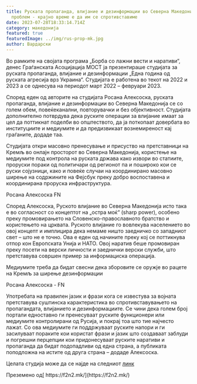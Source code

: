 ```yaml
---
title: Руската пропаганда, влијание и дезинформации во Северна Македонија се
  проблем - крајно време е да им се спротивставиме
date: 2023-07-28T18:33:14.714Z
category: македонија
featured: true
featuredImage: ../img/rus-prop-mk.jpg
author: Вардарски
---
```

<!--StartFragment-->

Во рамките на својата програма „Борба со лажни вести и наративи“, денес Граѓанската Асоцијација МОСТ ја презентираше студијата за руската пропаганда, влијание и дезинформации „Една година од руската агресија врз Украина“. Студијата е работена во текот на 2022 и 2023 а се однесува на периодот март 2022 – февруари 2023.

Според еден од авторите на студијата Росана Алексоска, руската пропаганда, влијание и дезинформации во Северна Македонија се со голем обем, повеќеканални, повторувачки и без објективност. Студијата дополнително потврдува дека руските операции за влијание имаат за цел да поттикнат поделби во општеството, да ја поткопаат довербата во институциите и медиумите и да предизвикаат вознемиреност кај граѓаните, додаде таа.

Студијата откри масовно пренесување и присуство на претставници на Кремљ во онлајн просторот во Северна Македонија, користење на медиумите под контрола на руската држава како извори во статиите, проруски пораки од политичари од регионот па и пошироко кои се руски сојузници, како и повеќе случаи на координирано масовно ширење на содржините на Фејсбук преку добро воспоставена и координирана проруска инфраструктура.

Росана Алексоска FN

Според Алексоска, Руското влијание во Северна Македонија исто така е во согласност со концептот на „остра моќ“ (sharp power), особено преку промовирањето на Словенско-православното братство и користењето на црквата. Руското влијание го вовлекува населението во овој концепт и имплицира дека немаме ништо заедничко со западниот свет – што не е точно. Ова е еден од начините преку кој се поттикнува отпор кон Европската Унија и НАТО. Овој наратив беше промовиран преку посети на верски личности и заеднички верски служби, што претставува совршен пример за информациска операција.

Медиумите треба да бидат свесни дека зборовите се оружје во рацете на Кремљ за ширење дезинформации

Росана Алексоска - FN

Употребата на правилен јазик и фрази кога се известува за војната претставува суштинска карактеристика во спротивставувањето на пропагандата, влијанието и дезинформациите. Се чини дека голем број портали едноставно ги пренесуваат руските функционери или медиумите контролирани од Русија, и покрај тоа што тие најчесто лажат. Со ова медиумите ги поддржуваат руските напори и ги засилуваат пораките кои користат фрази и јазик што создаваат заблуди и погрешни перцепции кои придонесуваат руските наративи и пропаганда да бидат подопадливи од една страна, а публиката поподложна на истите од друга страна – додаде Алексоска.

Целата студија може да се најде на следниот [линк](https://drive.google.com/file/d/1UB50sbyYdguQLTr24-UNkdelzxuN8mFj/view?usp=sharing)

<!--EndFragment-->Преземено од[  https://f2n2.mk/](https://f2n2.mk/)